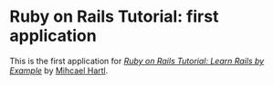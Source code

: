 # Ruby on Rails Tutorial: first application

This is the first application for [*Ruby on Rails Tutorial: Learn Rails by Example*](http://railstutorial.org/) by [Mihcael Hartl](http://michaelhartl.com/).